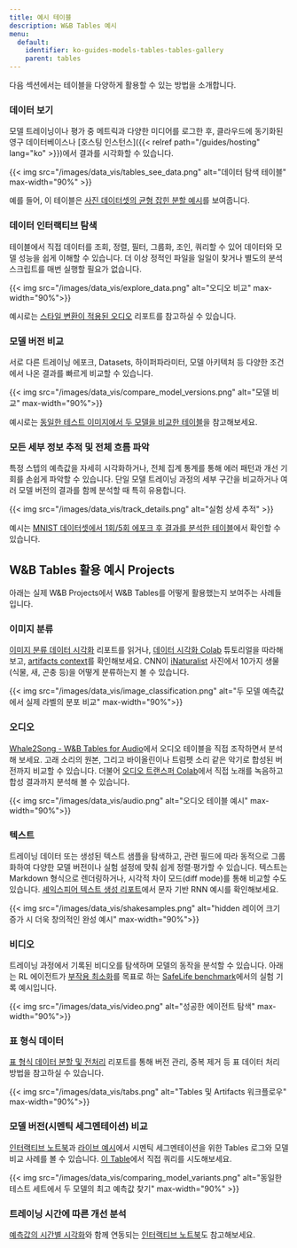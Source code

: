 ```yaml
---
title: 예시 테이블
description: W&B Tables 예시
menu:
  default:
    identifier: ko-guides-models-tables-tables-gallery
    parent: tables
---
```


다음 섹션에서는 테이블을 다양하게 활용할 수 있는 방법을 소개합니다.

### 데이터 보기

모델 트레이닝이나 평가 중 메트릭과 다양한 미디어를 로그한 후, 클라우드에 동기화된 영구 데이터베이스나 [호스팅 인스턴스]({{< relref path="/guides/hosting" lang="ko" >}})에서 결과를 시각화할 수 있습니다.

{{< img src="/images/data_vis/tables_see_data.png" alt="데이터 탐색 테이블" max-width="90%" >}}

예를 들어, 이 테이블은 [사진 데이터셋의 균형 잡힌 분할 예시](https://wandb.ai/stacey/mendeleev/artifacts/balanced_data/inat_80-10-10_5K/ab79f01e007113280018/files/data_split.table.json)를 보여줍니다.

### 데이터 인터랙티브 탐색

테이블에서 직접 데이터를 조회, 정렬, 필터, 그룹화, 조인, 쿼리할 수 있어 데이터와 모델 성능을 쉽게 이해할 수 있습니다. 더 이상 정적인 파일을 일일이 찾거나 별도의 분석 스크립트를 매번 실행할 필요가 없습니다.

{{< img src="/images/data_vis/explore_data.png" alt="오디오 비교" max-width="90%">}}

예시로는 [스타일 변환이 적용된 오디오](https://wandb.ai/stacey/cshanty/reports/Whale2Song-W-B-Tables-for-Audio--Vmlldzo4NDI3NzM) 리포트를 참고하실 수 있습니다.

### 모델 버전 비교

서로 다른 트레이닝 에포크, Datasets, 하이퍼파라미터, 모델 아키텍처 등 다양한 조건에서 나온 결과를 빠르게 비교할 수 있습니다.

{{< img src="/images/data_vis/compare_model_versions.png" alt="모델 비교" max-width="90%">}}

예시로는 [동일한 테스트 이미지에서 두 모델을 비교한 테이블](https://wandb.ai/stacey/evalserver_answers_2/artifacts/results/eval_Daenerys/c2290abd3d7274f00ad8/files/eval_results.table.json#b6dae62d4f00d31eeebf$eval_Bob)을 참고해보세요.

### 모든 세부 정보 추적 및 전체 흐름 파악

특정 스텝의 예측값을 자세히 시각화하거나, 전체 집계 통계를 통해 에러 패턴과 개선 기회를 손쉽게 파악할 수 있습니다. 단일 모델 트레이닝 과정의 세부 구간을 비교하거나 여러 모델 버전의 결과를 함께 분석할 때 특히 유용합니다.

{{< img src="/images/data_vis/track_details.png" alt="실험 상세 추적" >}}

예시는 [MNIST 데이터셋에서 1회/5회 에포크 후 결과를 분석한 테이블](https://wandb.ai/stacey/mnist-viz/artifacts/predictions/baseline/d888bc05719667811b23/files/predictions.table.json#7dd0cd845c0edb469dec)에서 확인할 수 있습니다.

## W&B Tables 활용 예시 Projects

아래는 실제 W&B Projects에서 W&B Tables를 어떻게 활용했는지 보여주는 사례들입니다.

### 이미지 분류

[이미지 분류 데이터 시각화](https://wandb.ai/stacey/mendeleev/reports/Visualize-Data-for-Image-Classification--VmlldzozNjE3NjA) 리포트를 읽거나, [데이터 시각화 Colab](https://wandb.me/dsviz-nature-colab) 튜토리얼을 따라해보고, [artifacts context](https://wandb.ai/stacey/mendeleev/artifacts/val_epoch_preds/val_pred_gawf9z8j/2dcee8fa22863317472b/files/val_epoch_res.table.json)를 확인해보세요. CNN이 [iNaturalist](https://www.inaturalist.org/pages/developers) 사진에서 10가지 생물(식물, 새, 곤충 등)을 어떻게 분류하는지 볼 수 있습니다.

{{< img src="/images/data_vis/image_classification.png" alt="두 모델 예측값에서 실제 라벨의 분포 비교" max-width="90%">}}

### 오디오

[Whale2Song - W&B Tables for Audio](https://wandb.ai/stacey/cshanty/reports/Whale2Song-W-B-Tables-for-Audio--Vmlldzo4NDI3NzM)에서 오디오 테이블을 직접 조작하면서 분석해 보세요. 고래 소리의 원본, 그리고 바이올린이나 트럼펫 소리 같은 악기로 합성된 버전까지 비교할 수 있습니다. 더불어 [오디오 트랜스퍼 Colab](http://wandb.me/audio-transfer)에서 직접 노래를 녹음하고 합성 결과까지 분석해 볼 수 있습니다.

{{< img src="/images/data_vis/audio.png" alt="오디오 테이블 예시" max-width="90%">}}

### 텍스트

트레이닝 데이터 또는 생성된 텍스트 샘플을 탐색하고, 관련 필드에 따라 동적으로 그룹화하여 다양한 모델 버전이나 실험 설정에 맞춰 쉽게 정렬·평가할 수 있습니다. 텍스트는 Markdown 형식으로 렌더링하거나, 시각적 차이 모드(diff mode)를 통해 비교할 수도 있습니다. [셰익스피어 텍스트 생성 리포트](https://wandb.ai/stacey/nlg/reports/Visualize-Text-Data-Predictions--Vmlldzo1NzcwNzY)에서 문자 기반 RNN 예시를 확인해보세요.

{{< img src="/images/data_vis/shakesamples.png" alt="hidden 레이어 크기 증가 시 더욱 창의적인 완성 예시" max-width="90%">}}

### 비디오

트레이닝 과정에서 기록된 비디오를 탐색하며 모델의 동작을 분석할 수 있습니다. 아래는 RL 에이전트가 [부작용 최소화](https://wandb.ai/stacey/saferlife/artifacts/video/videos_append-spawn/c1f92c6e27fa0725c154/files/video_examples.table.json)를 목표로 하는 [SafeLife benchmark](https://wandb.ai/safelife/v1dot2/benchmark)에서의 실험 기록 예시입니다.

{{< img src="/images/data_vis/video.png" alt="성공한 에이전트 탐색" max-width="90%">}}

### 표 형식 데이터

[표 형식 데이터 분할 및 전처리](https://wandb.ai/dpaiton/splitting-tabular-data/reports/Tabular-Data-Versioning-and-Deduplication-with-Weights-Biases--VmlldzoxNDIzOTA1) 리포트를 통해 버전 관리, 중복 제거 등 표 데이터 처리 방법을 참고하실 수 있습니다.

{{< img src="/images/data_vis/tabs.png" alt="Tables 및 Artifacts 워크플로우" max-width="90%">}}

### 모델 버전(시멘틱 세그멘테이션) 비교

[인터랙티브 노트북](https://wandb.me/dsviz-cars-demo)과 [라이브 예시](https://wandb.ai/stacey/evalserver_answers_2/artifacts/results/eval_Daenerys/c2290abd3d7274f00ad8/files/eval_results.table.json#a57f8e412329727038c2$eval_Ada)에서 시멘틱 세그멘테이션을 위한 Tables 로그와 모델 비교 사례를 볼 수 있습니다. [이 Table](https://wandb.ai/stacey/evalserver_answers_2/artifacts/results/eval_Daenerys/c2290abd3d7274f00ad8/files/eval_results.table.json)에서 직접 쿼리를 시도해보세요.

{{< img src="/images/data_vis/comparing_model_variants.png" alt="동일한 테스트 세트에서 두 모델의 최고 예측값 찾기" max-width="90%" >}}

### 트레이닝 시간에 따른 개선 분석

[예측값의 시간별 시각화](https://wandb.ai/stacey/mnist-viz/reports/Visualize-Predictions-over-Time--Vmlldzo1OTQxMTk)와 함께 연동되는 [인터랙티브 노트북](https://wandb.me/dsviz-mnist-colab)도 참고해보세요.